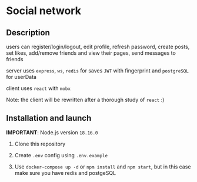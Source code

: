 # Social network

## Description
users can register/login/logout, edit profile, refresh password, create posts, set likes, add/remove friends and view their pages, send messages to friends

server uses `express`, `ws`, `redis` for saves `JWT` with fingerprint and `postgreSQL` for userData

client uses `react` with `mobx`

Note: the client will be rewritten after a thorough study of `react` :)

## Installation and launch

**IMPORTANT**: Node.js version `18.16.0`

1. Clone this repository

2. Create `.env` config using `.env.example`

3. Use `docker-compose up -d` or `npm install` and `npm start`, but in this case make sure you have redis and postgeSQL

